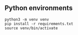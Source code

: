 ## Python environments
```
python3 -m venv venv
pip install -r requirements.txt
source venv/bin/activate
```